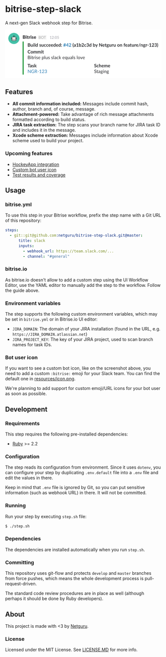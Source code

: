 # bitrise-step-slack

A next-gen Slack webhook step for Bitrise.

![](resources/screenshot.png)

## Features

- **All commit information included:** Messages include commit hash, author, branch and, of course, message.
- **Attachment-powered:** Take advantage of rich message attachments formatted according to build status.
- **JIRA task extraction:** The step scans your branch name for JIRA task ID and includes it in the message.
- **Xcode scheme extraction:** Messages include information about Xcode scheme used to build your project.

### Upcoming features

- [HockeyApp integration](https://github.com/netguru/bitrise-step-slack/issues/4)
- [Custom bot user icon](https://github.com/netguru/bitrise-step-slack/issues/5)
- [Test results and coverage](https://github.com/netguru/bitrise-step-slack/issues/6)

## Usage

### bitrise.yml

To use this step in your Bitrise workflow, prefix the step name with a Git URL of this repository:

```yml
steps:
  - git::git@github.com:netguru/bitrise-step-slack.git@master:
      title: slack
      inputs:
        - webhook_url: https://team.slack.com/...
        - channel: "#general"
```

### bitrise.io

As bitrise.io doesn't allow to add a custom step using the UI Workflow Editor, use the YAML editor to manually add the step to the workflow. Follow the guide above.

### Environment variables

The step supports the following custom environment variables, which may be set in `bitrise.yml` or in Bitrise.io UI editor:

- `JIRA_DOMAIN`: The domain of your JIRA installation (found in the URL, e.g. `https://JIRA_DOMAIN.atlassian.net`)
- `JIRA_PROJECT_KEY`: The key of your JIRA project, used to scan branch names for task IDs.

### Bot user icon

If you want to see a custom bot icon, like on the screenshot above, you need to add a custom `:bitrise:` emoji for your Slack team. You can find the default one in [resources/icon.png](resources/icon.png).

We're planning to add support for custom emoji/URL icons for your bot user as soon as possible.

## Development

### Requirements

This step requires the following pre-installed dependencies:

- [Ruby](https://rvm.io) >= 2.2

### Configuration

The step reads its configuration from environment. Since it uses `dotenv`, you can configure your step by duplicating `.env.default` file into a `.env` file and edit the values in there.

Keep in mind that `.env` file is ignored by Git, so you can put sensitive information (such as webhook URL) in there. It will not be committed.

### Running

Run your step by executing `step.sh` file:

```bash
$ ./step.sh
```

### Dependencies

The dependencies are installed automatically when you run `step.sh`.

### Committing

This repository uses git-flow and protects `develop` and `master` branches from force pushes, which means the whole development process is pull-request-driven.

The standard code review procedures are in place as well (although perhaps it should be done by Ruby developers).

## About

This project is made with <3 by [Netguru](https://netguru.co/opensource).

### License

Licensed under the MIT License. See [LICENSE.MD](LICENSE.MD) for more info.
